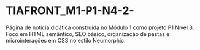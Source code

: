 # TIAFRONT_M1-P1-N4-2-
Página de notícia didática construída no Módulo 1 como projeto P1 Nível 3. Foco em HTML semântico, SEO básico, organização de pastas e microinterações em CSS no estilo Neumorphic.
